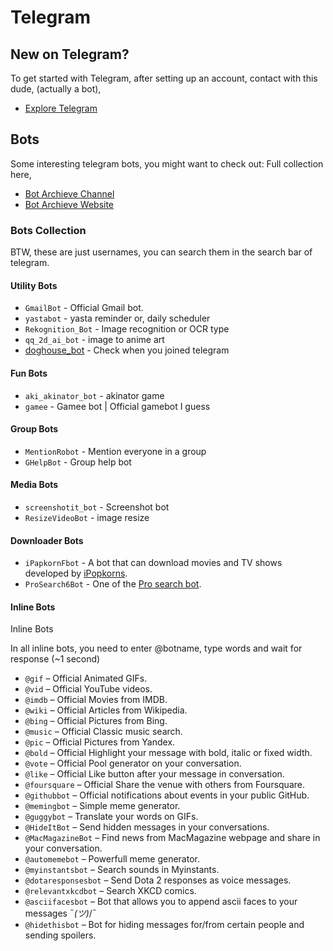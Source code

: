 # Telegram

## New on Telegram?

To get started with Telegram, after setting up an account, contact with this dude, (actually a bot),

- [Explore Telegram](https://t.me/ExploreTelegramBot)

## Bots

Some interesting telegram bots, you might want to check out:
Full collection here,

- [Bot Archieve Channel](https://t.me/BotsArchive)
- [Bot Archieve Website](https://botsarchive.com/)

### Bots Collection

BTW, these are just usernames, you can search them in the search bar of telegram.

#### Utility Bots

- `GmailBot` - Official Gmail bot.
- `yastabot` - yasta reminder or, daily scheduler
- `Rekognition_Bot` - Image recognition or OCR type
- `qq_2d_ai_bot` - image to anime art
- [doghouse_bot](https://t.me/dogshouse_bot/join?startapp=dcF42BNqTHCIxq-8D_j-Qw) - Check when you joined telegram

#### Fun Bots

- `aki_akinator_bot` - akinator game
- `gamee` - Gamee bot | Official gamebot I guess

#### Group Bots

- `MentionRobot` - Mention everyone in a group
- `GHelpBot` - Group help bot

#### Media Bots

- `screenshotit_bot` - Screenshot bot
- `ResizeVideoBot` - image resize

#### Downloader Bots

- `iPapkornFbot` - A bot that can download movies and TV shows developed by [iPopkorns](https://t.me/iPopkorns).
- `ProSearch6Bot` - One of the [Pro search bot](https://t.me/+8pxMRAzhfCE2MWQ1).

#### Inline Bots

Inline Bots

In all inline bots, you need to enter @botname, type words and wait for response (~1 second)

- `@gif` – Official Animated GIFs.
- `@vid` – Official YouTube videos.
- `@imdb` – Official Movies from IMDB.
- `@wiki` – Official Articles from Wikipedia.
- `@bing` – Official Pictures from Bing.
- `@music` – Official Classic music search.
- `@pic` – Official Pictures from Yandex.
- `@bold` – Official Highlight your message with bold, italic or fixed width.
- `@vote` – Official Pool generator on your conversation.
- `@like` – Official Like button after your message in conversation.
- `@foursquare` – Official Share the venue with others from Foursquare.
- `@githubbot` – Official notifications about events in your public GitHub.
- `@memingbot` – Simple meme generator.
- `@guggybot` – Translate your words on GIFs.
- `@HideItBot` – Send hidden messages in your conversations.
- `@MacMagazineBot` – Find news from MacMagazine webpage and share in your conversation.
- `@automemebot` – Powerfull meme generator.
- `@myinstantsbot` – Search sounds in Myinstants.
- `@dotaresponsesbot` – Send Dota 2 responses as voice messages.
- `@relevantxkcdbot` – Search XKCD comics.
- `@asciifacesbot` – Bot that allows you to append ascii faces to your messages ¯_(ツ)_/¯
- `@hidethisbot` – Bot for hiding messages for/from certain people and sending spoilers.

